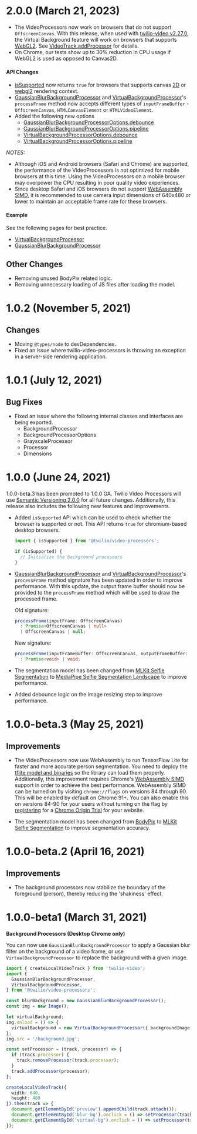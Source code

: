 2.0.0 (March 21, 2023)
======================

* The VideoProcessors now work on browsers that do not support `OffscreenCanvas`. With this release, when used with [twilio-video v2.27.0](https://www.npmjs.com/package/twilio-video/v/2.27.0), the Virtual Background feature will work on browsers that supports [WebGL2](https://developer.mozilla.org/en-US/docs/Web/API/WebGL2RenderingContext). See [VideoTrack.addProcessor](https://sdk.twilio.com/js/video/releases/2.27.0/docs/VideoTrack.html#addProcessor__anchor) for details.
* On Chrome, our tests show up to 30% reduction in CPU usage if WebGL2 is used as opposed to Canvas2D.

#### API Changes

* [isSupported](https://twilio.github.io/twilio-video-processors.js/modules.html#issupported) now returns `true` for browsers that supports canvas [2D](https://developer.mozilla.org/en-US/docs/Web/API/CanvasRenderingContext2D) or [webgl2](https://developer.mozilla.org/en-US/docs/Web/API/WebGL2RenderingContext) rendering context.
* [GaussianBlurBackgroundProcessor](https://twilio.github.io/twilio-video-processors.js/classes/gaussianblurbackgroundprocessor.html#processframe) and [VirtualBackgroundProcessor](https://twilio.github.io/twilio-video-processors.js/classes/virtualbackgroundprocessor.html#processframe)'s `processFrame` method now accepts different types of `inputFrameBuffer` - `OffscreenCanvas`, `HTMLCanvasElement` or `HTMLVideoElement`.
* Added the following new options
  - [GaussianBlurBackgroundProcessorOptions.debounce](https://twilio.github.io/twilio-video-processors.js/interfaces/gaussianblurbackgroundprocessoroptions.html#debounce)
  - [GaussianBlurBackgroundProcessorOptions.pipeline](https://twilio.github.io/twilio-video-processors.js/interfaces/gaussianblurbackgroundprocessoroptions.html#pipeline)
  - [VirtualBackgroundProcessorOptions.debounce](https://twilio.github.io/twilio-video-processors.js/interfaces/virtualbackgroundprocessoroptions.html#debounce)
  - [VirtualBackgroundProcessorOptions.pipeline](https://twilio.github.io/twilio-video-processors.js/interfaces/virtualbackgroundprocessoroptions.html#pipeline)

*NOTES:*

* Although iOS and Android browsers (Safari and Chrome) are supported, the performance of the VideoProcessors is not optimized for mobile browsers at this time. Using the VideoProcessors on a mobile browser may overpower the CPU resulting in poor quality video experiences.
* Since desktop Safari and iOS browsers do not support [WebAssembly SIMD](https://v8.dev/features/simd), it is recommended to use camera input dimensions of 640x480 or lower to maintain an acceptable frame rate for these browsers.

#### Example

See the following pages for best practice.

* [VirtualBackgroundProcessor](https://twilio.github.io/twilio-video-processors.js/classes/virtualbackgroundprocessor.html)
* [GaussianBlurBackgroundProcessor](https://twilio.github.io/twilio-video-processors.js/classes/gaussianblurbackgroundprocessor.html)

Other Changes
-------------

* Removing unused BodyPix related logic.
* Removing unnecessary loading of JS files after loading the model.

1.0.2 (November 5, 2021)
=====================

Changes
-------

* Moving `@types/node` to devDependencies.
* Fixed an issue where twilio-video-processors is throwing an exception in a server-side rendering application.

1.0.1 (July 12, 2021)
=====================

Bug Fixes
---------

* Fixed an issue where the following internal classes and interfaces are being exported.
  - BackgroundProcessor
  - BackgroundProcessorOptions
  - GrayscaleProcessor
  - Processor
  - Dimensions

1.0.0 (June 24, 2021)
==========================

1.0.0-beta.3 has been promoted to 1.0.0 GA. Twilio Video Processors will use [Semantic Versioning 2.0.0](https://semver.org/#semantic-versioning-200) for all future changes. Additionally, this release also includes the following new features and improvements.

* Added `isSupported` API which can be used to check whether the browser is supported or not. This API returns `true` for chromium-based desktop browsers.
  ```ts
  import { isSupported } from '@twilio/video-processors';

  if (isSupported) {
    // Initialize the background processors
  }
  ```

* [GaussianBlurBackgroundProcessor](https://twilio.github.io/twilio-video-processors.js/classes/gaussianblurbackgroundprocessor.html#processframe) and [VirtualBackgroundProcessor](https://twilio.github.io/twilio-video-processors.js/classes/virtualbackgroundprocessor.html#processframe)'s `processFrame` method signature has been updated in order to improve performance. With this update, the output frame buffer should now be provided to the `processFrame` method which will be used to draw the processed frame.

  Old signature:

  ```ts
  processFrame(inputFrame: OffscreenCanvas)
    : Promise<OffscreenCanvas | null>
    | OffscreenCanvas | null;
  ```

  New signature:

  ```ts
  processFrame(inputFrameBuffer: OffscreenCanvas, outputFrameBuffer: HTMLCanvasElement)
    : Promise<void> | void;
  ```

* The segmentation model has been changed from [MLKit Selfie Segmentation](https://developers.google.com/ml-kit/images/vision/selfie-segmentation/selfie-model-card.pdf) to [MediaPipe Selfie Segmentation Landscape](https://drive.google.com/file/d/1dCfozqknMa068vVsO2j_1FgZkW_e3VWv/preview) to improve performance.

* Added debounce logic on the image resizing step to improve performance.

1.0.0-beta.3 (May 25, 2021)
===================

Improvements
------------

* The VideoProcessors now use WebAssembly to run TensorFlow Lite for faster and more accurate person segmentation. You need to deploy the [tflite model and binaries](README.md#assets) so the library can load them properly. Additionally, this improvement requires Chrome's [WebAssembly SIMD](https://v8.dev/features/simd) support in order to achieve the best performance. WebAssembly SIMD can be turned on by visiting `chrome://flags` on versions 84 through 90. This will be enabled by default on Chrome 91+. You can also enable this on versions 84-90 for your users without turning on the flag by [registering](https://developer.chrome.com/origintrials/#/trials/active) for a [Chrome Origin Trial](http://googlechrome.github.io/OriginTrials/developer-guide.html#:~:text=You%20can%20opt%20any%20page,a%20token%20for%20your%20origin.&text=NOTE%3A,tokens%20for%20a%20given%20page.) for your website.

* The segmentation model has been changed from [BodyPix](https://github.com/tensorflow/tfjs-models/tree/master/body-pix) to [MLKit Selfie Segmentation](https://developers.google.com/ml-kit/images/vision/selfie-segmentation/selfie-model-card.pdf) to improve segmentation accuracy.

1.0.0-beta.2 (April 16, 2021)
===================

Improvements
------------

* The background processors now stabilize the boundary of the foreground (person), thereby reducing the 'shakiness' effect.

1.0.0-beta1 (March 31, 2021)
===================

**Background Processors (Desktop Chrome only)**

You can now use `GaussianBlurBackgroundProcessor` to apply a Gaussian blur filter on the background of a video frame, or use `VirtualBackgroundProcessor` to replace the background with a given image.

  ```ts
  import { createLocalVideoTrack } from 'twilio-video';
  import {
    GaussianBlurBackgroundProcessor,
    VirtualBackgroundProcessor,
  } from '@twilio/video-processors';

  const blurBackground = new GaussianBlurBackgroundProcessor();
  const img = new Image();

  let virtualBackground;
  img.onload = () => {
    virtualBackground = new VirtualBackgroundProcessor({ backgroundImage: img });
  };
  img.src = '/background.jpg';

  const setProcessor = (track, processor) => {
    if (track.processor) {
      track.removeProcessor(track.processor);
    }
    track.addProcessor(processor);
  };

  createLocalVideoTrack({
    width: 640,
    height: 480
  }).then(track => {
    document.getElementById('preview').appendChild(track.attach());
    document.getElementById('blur-bg').onclick = () => setProcessor(track, blurBackground);
    document.getElementById('virtual-bg').onclick = () => setProcessor(track, virtualBackground);
  });
  ```
